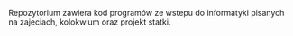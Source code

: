 Repozytorium zawiera kod programów ze wstepu do informatyki pisanych na zajeciach, kolokwium oraz projekt statki.
